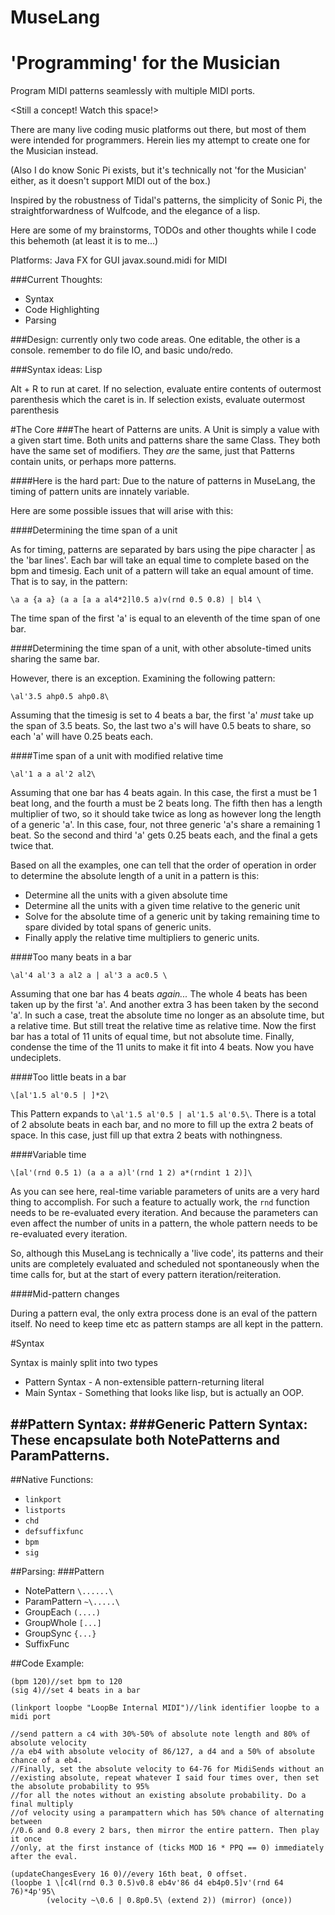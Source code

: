 # MuseLang
'Programming' for the Musician
=============================

Program MIDI patterns seamlessly with multiple MIDI ports.

<Still a concept! Watch this space!>

There are many live coding music platforms out there, but most of them were intended for programmers.
Herein lies my attempt to create one for the Musician instead.

(Also I do know Sonic Pi exists, but it's technically not 'for the Musician' either, as it doesn't support MIDI
out of the box.)

Inspired by the robustness of Tidal's patterns, the simplicity of Sonic Pi, the straightforwardness of
Wulfcode, and the elegance of a lisp.


Here are some of my brainstorms, TODOs and other thoughts while I code this behemoth (at least it is to me...)

Platforms:
Java FX for GUI
javax.sound.midi for MIDI

###Current Thoughts:
- Syntax
- Code Highlighting
- Parsing

###Design: 
currently only two code areas. One editable, the other is a console.
remember to do file IO, and basic undo/redo.

###Syntax ideas:
Lisp

Alt + R to run at caret.
If no selection, evaluate entire contents of outermost parenthesis which the caret is in.
If selection exists, evaluate outermost parenthesis

#The Core
###The heart of Patterns are units.
A Unit is simply a value with a given start time.
Both units and patterns share the same Class.
They both have the same set of modifiers.
They _are_ the same, just that Patterns contain units, or perhaps more patterns.

####Here is the hard part:
Due to the nature of patterns in MuseLang, the timing of pattern units are innately variable.

Here are some possible issues that will arise with this:

####Determining the time span of a unit

As for timing, patterns are separated by bars using the pipe character | as the 'bar lines'.
Each bar will take an equal time to complete based on the bpm and timesig.
Each unit of a pattern will take an equal amount of time.
That is to say, in the pattern:

`\a a {a a} (a a [a a al4*2]l0.5 a)v(rnd 0.5 0.8) | bl4 \`

The time span of the first 'a' is equal to an eleventh of the time span of one bar.

####Determining the time span of a unit, with other absolute-timed units sharing the same bar.

However, there is an exception. Examining the following pattern:

`\al'3.5 ahp0.5 ahp0.8\`

Assuming that the timesig is set to 4 beats a bar,
the first 'a' _must_ take up the span of 3.5 beats. So, the last two a's will have 0.5 beats to share,
so each 'a' will have 0.25 beats each.

####Time span of a unit with modified relative time

`\al'1 a a al'2 al2\`

Assuming that one bar has 4 beats again. In this case, the first a must be 1 beat long, and 
the fourth a must be 2 beats long. The fifth then has a length multiplier of two, so it should
take twice as long as however long the length of a generic 'a'. In this case, four, not three 
generic 'a's share a remaining 1 beat. So the second and third 'a' gets 0.25 beats each,
and the final a gets twice that.

Based on all the examples, one can tell that the order of operation in order to determine the absolute
length of a unit in a pattern is this:
- Determine all the units with a given absolute time
- Determine all the units with a given time relative to the generic unit
- Solve for the absolute time of a generic unit by taking remaining time to spare divided by total spans of generic units.
- Finally apply the relative time multipliers to generic units.

####Too many beats in a bar

`\al'4 al'3 a al2 a | al'3 a ac0.5 \`

Assuming that one bar has 4 beats _again..._ The whole 4 beats has been taken up by the first 'a'.
And another extra 3 has been taken by the second 'a'.
In such a case, treat the absolute time no longer as an absolute time, but a relative time.
But still treat the relative time as relative time.
Now the first bar has a total of 11 units of equal time, but not absolute time.
Finally, condense the time of the 11 units to make it fit into 4 beats. Now you have undeciplets.

####Too little beats in a bar

`\[al'1.5 al'0.5 | ]*2\`

This Pattern expands to `\al'1.5 al'0.5 | al'1.5 al'0.5\`.
There is a total of 2 absolute beats in each bar, and no more to fill up the extra 2 beats of space.
In this case, just fill up that extra 2 beats with nothingness.

####Variable time

`\[al'(rnd 0.5 1) (a a a a)l'(rnd 1 2) a*(rndint 1 2)]\`

As you can see here, real-time variable parameters of units are a very hard thing to accomplish.
For such a feature to actually work, the `rnd` function needs to be re-evaluated every iteration.
And because the parameters can even affect the number of units in a pattern, the whole pattern needs to be
re-evaluated every iteration.

So, although this MuseLang is technically a 'live code', its patterns and their units are completely
evaluated and scheduled not spontaneously when the time calls for, but at the start of every pattern
iteration/reiteration.

####Mid-pattern changes

During a pattern eval, the only extra process done is an eval of the pattern itself.
No need to keep time etc as pattern stamps are all kept in the pattern.

#Syntax

Syntax is mainly split into two types
- Pattern Syntax - A non-extensible pattern-returning literal
- Main Syntax - Something that looks like lisp, but is actually an OOP.

##Pattern Syntax:
###Generic Pattern Syntax:
These encapsulate both NotePatterns and ParamPatterns.
- 

##Native Functions: 
- `linkport` 
- `listports` 
- `chd` 
- `defsuffixfunc`
- `bpm`
- `sig`

##Parsing:
###Pattern
- NotePattern `\......\` 
- ParamPattern `~\.....\`
- GroupEach `(....)`
- GroupWhole `[...]`
- GroupSync `{...}`
- SuffixFunc 

##Code Example: 
```
(bpm 120)//set bpm to 120
(sig 4)//set 4 beats in a bar

(linkport loopbe "LoopBe Internal MIDI")//link identifier loopbe to a midi port

//send pattern a c4 with 30%-50% of absolute note length and 80% of absolute velocity
//a eb4 with absolute velocity of 86/127, a d4 and a 50% of absolute chance of a eb4.
//Finally, set the absolute velocity to 64-76 for MidiSends without an
//existing absolute, repeat whatever I said four times over, then set the absolute probability to 95%
//for all the notes without an existing absolute probability. Do a final multiply
//of velocity using a parampattern which has 50% chance of alternating between
//0.6 and 0.8 every 2 bars, then mirror the entire pattern. Then play it once
//only, at the first instance of (ticks MOD 16 * PPQ == 0) immediately after the eval.

(updateChangesEvery 16 0)//every 16th beat, 0 offset.
(loopbe 1 \[c4l(rnd 0.3 0.5)v0.8 eb4v'86 d4 eb4p0.5]v'(rnd 64 76)*4p'95\
        (velocity ~\0.6 | 0.8p0.5\ (extend 2)) (mirror) (once))
```
